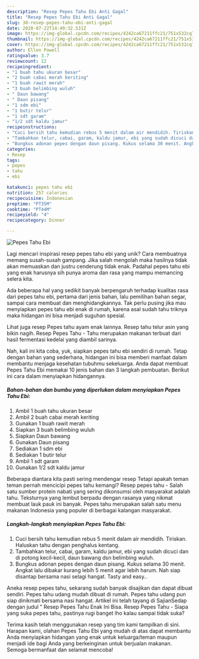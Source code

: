 ```yaml
---
description: "Resep Pepes Tahu Ebi Anti Gagal"
title: "Resep Pepes Tahu Ebi Anti Gagal"
slug: 30-resep-pepes-tahu-ebi-anti-gagal
date: 2020-07-22T14:49:32.531Z
image: https://img-global.cpcdn.com/recipes/4242ca67211ffc21/751x532cq70/pepes-tahu-ebi-foto-resep-utama.jpg
thumbnail: https://img-global.cpcdn.com/recipes/4242ca67211ffc21/751x532cq70/pepes-tahu-ebi-foto-resep-utama.jpg
cover: https://img-global.cpcdn.com/recipes/4242ca67211ffc21/751x532cq70/pepes-tahu-ebi-foto-resep-utama.jpg
author: Ellen Powell
ratingvalue: 3.7
reviewcount: 12
recipeingredient:
- "1 buah tahu ukuran besar"
- "2 buah cabai merah keriting"
- "1 buah rawit merah"
- "3 buah belimbing wuluh"
- " Daun bawang"
- " Daun pisang"
- "1 sdm ebi"
- "1 butir telur"
- "1 sdt garam"
- "1/2 sdt kaldu jamur"
recipeinstructions:
- "Cuci bersih tahu kemudian rebus 5 menit dalam air mendidih. Tiriskan. Haluskan tahu dengan penghalus kentang."
- "Tambahkan telur, cabai, garam, kaldu jamur, ebi yang sudah dicuci dan di potong kecil-kecil, daun bawang dsn belimbing wuluh."
- "Bungkus adonan pepes dengan daun pisang. Kukus selama 30 menit. Angkat lalu dibakar kurang lebih 5 menit agar lebih harum. Nah siap disantap bersama nasi selagi hangat. Tasty and easy.."
categories:
- Resep
tags:
- pepes
- tahu
- ebi

katakunci: pepes tahu ebi 
nutrition: 257 calories
recipecuisine: Indonesian
preptime: "PT35M"
cooktime: "PT44M"
recipeyield: "4"
recipecategory: Dinner

---
```



![Pepes Tahu Ebi](https://img-global.cpcdn.com/recipes/4242ca67211ffc21/751x532cq70/pepes-tahu-ebi-foto-resep-utama.jpg)

Lagi mencari inspirasi resep pepes tahu ebi yang unik? Cara membuatnya memang susah-susah gampang. Jika salah mengolah maka hasilnya tidak akan memuaskan dan justru cenderung tidak enak. Padahal pepes tahu ebi yang enak harusnya sih punya aroma dan rasa yang mampu memancing selera kita.

Ada beberapa hal yang sedikit banyak berpengaruh terhadap kualitas rasa dari pepes tahu ebi, pertama dari jenis bahan, lalu pemilihan bahan segar, sampai cara membuat dan menghidangkannya. Tak perlu pusing jika mau menyiapkan pepes tahu ebi enak di rumah, karena asal sudah tahu triknya maka hidangan ini bisa menjadi suguhan spesial.

Lihat juga resep Pepes tahu ayam enak lainnya. Resep tahu telur asin yang bikin nagih. Resep Pepes Tahu - Tahu merupakan makanan terbuat dari hasil fermentasi kedelai yang diambil sarinya.


Nah, kali ini kita coba, yuk, siapkan pepes tahu ebi sendiri di rumah. Tetap dengan bahan yang sederhana, hidangan ini bisa memberi manfaat dalam membantu menjaga kesehatan tubuhmu sekeluarga. Anda dapat membuat Pepes Tahu Ebi memakai 10 jenis bahan dan 3 langkah pembuatan. Berikut ini cara dalam menyiapkan hidangannya.

<!--inarticleads1-->

##### Bahan-bahan dan bumbu yang diperlukan dalam menyiapkan Pepes Tahu Ebi:

1. Ambil 1 buah tahu ukuran besar
1. Ambil 2 buah cabai merah keriting
1. Gunakan 1 buah rawit merah
1. Siapkan 3 buah belimbing wuluh
1. Siapkan  Daun bawang
1. Gunakan  Daun pisang
1. Sediakan 1 sdm ebi
1. Sediakan 1 butir telur
1. Ambil 1 sdt garam
1. Gunakan 1/2 sdt kaldu jamur


Beberapa diantara kita pasti sering mendengar resep Tetapi apakah teman teman pernah mencicipi pepes tahu kemangi? Resep pepes tahu - Salah satu sumber protein nabati yang sering dikonsumsi oleh masyarakat adalah tahu. Teksturnya yang lembut berpadu dengan rasanya yang nikmat membuat lauk pauk ini banyak. Pepes tahu merupakan salah satu menu makanan Indonesia yang populer di berbagai kalangan masyarakat. 

<!--inarticleads2-->

##### Langkah-langkah menyiapkan Pepes Tahu Ebi:

1. Cuci bersih tahu kemudian rebus 5 menit dalam air mendidih. Tiriskan. Haluskan tahu dengan penghalus kentang.
1. Tambahkan telur, cabai, garam, kaldu jamur, ebi yang sudah dicuci dan di potong kecil-kecil, daun bawang dsn belimbing wuluh.
1. Bungkus adonan pepes dengan daun pisang. Kukus selama 30 menit. Angkat lalu dibakar kurang lebih 5 menit agar lebih harum. Nah siap disantap bersama nasi selagi hangat. Tasty and easy..


Aneka resep pepes tahu, sekarang sudah banyak disajikan dan dapat dibuat sendiri. Pepes tahu udang mudah dibuat di rumah. Pepes tahu udang pun siap dinikmati bersama nasi hangat. Artikel ini telah tayang di SajianSedap dengan judul &#34; Resep Pepes Tahu Enak Ini Bisa. Resep Pepes Tahu - Siapa yang suka pepes tahu, pastinya rugi banget lho kalau sampai tidak suka? 

Terima kasih telah menggunakan resep yang tim kami tampilkan di sini. Harapan kami, olahan Pepes Tahu Ebi yang mudah di atas dapat membantu Anda menyiapkan hidangan yang enak untuk keluarga/teman maupun menjadi ide bagi Anda yang berkeinginan untuk berjualan makanan. Semoga bermanfaat dan selamat mencoba!
